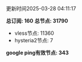 更新时间2025-03-28 04:11:17

**总订阅: 160**
**总节点: 31790**
- vless节点: 11360
- hysteria2节点: 7

**google ping有效节点: 343**
